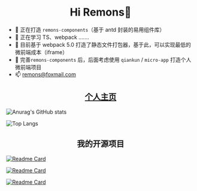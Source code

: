 <h1 align="center">Hi Remons👋</h1>
<p></p>

- 🔭 正在打造 `remons-components`（基于 antd 封装的易用组件库）
- 🌱 正在学习 TS、webpack .......
- 🌱 目前基于 webpack 5.0 打造了静态文件打包器，基于此，可以实现最低的微前端成本（iframe）
- 🤔 完善`remons-components` 后，后面考虑使用 `qiankun` / `micro-app` 打造个人微前端项目
- 📫 remons@foxmail.com

<h2 align="center"><a href="http://remons.cn" target="_blank">个人主页</a></h2>
<p></p>

![Anurag's GitHub stats](https://github-readme-stats.vercel.app/api?username=liRemons&show_icons=true&theme=radical)

![Top Langs](https://github-readme-stats.vercel.app/api/top-langs/?username=liRemons&layout=compact&langs_count=10&exclude_repo=FEQ,electron_szlimsWeb)

<h2 align="center">我的开源项目</h2>

[![Readme Card](https://github-readme-stats.vercel.app/api/pin/?username=liRemons&repo=remons-components)](https://github.com/liRemons/remons-components)

[![Readme Card](https://github-readme-stats.vercel.app/api/pin/?username=liRemons&repo=formatter-data)](https://github.com/liRemons/formatter-data)

[![Readme Card](https://github-readme-stats.vercel.app/api/pin/?username=liRemons&repo=create-app-cli)](https://github.com/liRemons/create-app-cli)
